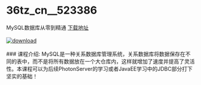 # 36tz_cn__523386
MySQL数据库从零到精通
[下载地址](http://www.36tz.cn/article/523386 "下载地址")
<br/></br>[![download](http://36tz.cn/muke_img/2018_08_2-34-300x167.png "下载地址")](http://www.36tz.cn/article/523386 "下载地址")
<br/></br>### 课程介绍:
MySQL是一种关系数据库管理系统，关系数据库将数据保存在不同的表中，而不是将所有数据放在一个大仓库内，这样就增加了速度并提高了灵活性。本课程可以为后续PhotonServer的学习或者JavaEE学习中的JDBC部分打下坚实的基础！


